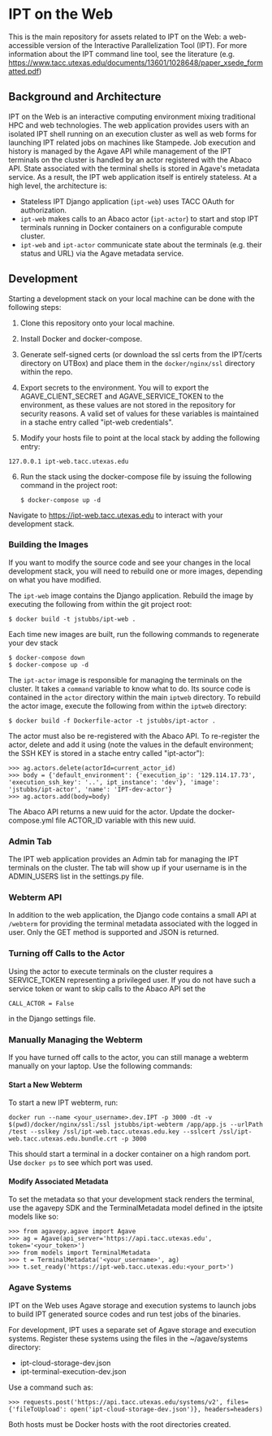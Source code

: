 
# IPT on the Web #

This is the main repository for assets related to IPT on the Web: a web-accessible version of the Interactive Parallelization Tool (IPT).
For more information about the IPT command line tool, see the literature (e.g. https://www.tacc.utexas.edu/documents/13601/1028648/paper_xsede_formatted.pdf)

## Background and Architecture ##

IPT on the Web is an interactive computing environment mixing traditional HPC and web technologies. The web application
provides users with an isolated IPT shell running on an execution cluster as well as web forms for launching IPT
related jobs on machines like Stampede. Job execution and history is managed by the Agave API while management of the
IPT terminals on the cluster is handled by an actor registered with the Abaco API. State associated with the terminal
shells is stored in Agave's metadata service. As a result, the IPT web application itself is entirely stateless. At a high
level, the architecture is:
* Stateless IPT Django application (`ipt-web`) uses TACC OAuth for authorization.
* `ipt-web` makes calls to an Abaco actor (`ipt-actor`) to start and stop IPT terminals running in Docker containers on a configurable compute cluster.
* `ipt-web` and `ipt-actor` communicate state about the terminals (e.g. their status and URL) via the Agave metadata service.


## Development ##
Starting a development stack on your local machine can be done with the following steps:

1. Clone this repository onto your local machine.

2. Install Docker and docker-compose.

3. Generate self-signed certs (or download the ssl certs from the IPT/certs directory on UTBox) and place them
 in the `docker/nginx/ssl` directory within the repo.

4. Export secrets to the environment. You will to export the AGAVE_CLIENT_SECRET and AGAVE_SERVICE_TOKEN to the
environment, as these values are not stored in the repository for security reasons. A valid set of values for these
 variables is maintained in a stache entry called "ipt-web credentials".

5. Modify your hosts file to point at the local stack by adding the following entry:

  ```
  127.0.0.1 ipt-web.tacc.utexas.edu
  ```

6. Run the stack using the docker-compose file by issuing the following command in the project root:

   ```
   $ docker-compose up -d
   ```

Navigate to https://ipt-web.tacc.utexas.edu to interact with your development stack.


### Building the Images ###
If you want to modify the source code and see your changes in the local development stack, you will need to rebuild
one or more images, depending on what you have modified.

The `ipt-web` image contains the Django application. Rebuild the image by executing the following from within the git project
root:

  ```
  $ docker build -t jstubbs/ipt-web .
  ```

Each time new images are built, run the following commands to regenerate your dev stack

  ```
  $ docker-compose down
  $ docker-compose up -d
  ```


The `ipt-actor` image is responsible for managing the terminals on the cluster. It takes a `command` variable to know
what to do. Its source code is contained in the `actor` directory within the main `iptweb` directory. To rebuild the
actor image, execute the following from within the `iptweb` directory:

  ```
  $ docker build -f Dockerfile-actor -t jstubbs/ipt-actor .
  ```

The actor must also be re-registered with the Abaco API. To re-register the actor, delete and add it using (note the
values in the default environment; the SSH KEY is stored in a stache entry called "ipt-actor"):

  ```
  >>> ag.actors.delete(actorId=current_actor_id)
  >>> body = {'default_environment': {'execution_ip': '129.114.17.73', 'execution_ssh_key': '..', ipt_instance': 'dev'}, 'image': 'jstubbs/ipt-actor', 'name': 'IPT-dev-actor'}
  >>> ag.actors.add(body=body)
  ```

The Abaco API returns a new uuid for the actor. Update the docker-compose.yml file ACTOR_ID variable with this new uuid.


### Admin Tab ###

The IPT web application provides an Admin tab for managing the IPT terminals on the cluster. The tab will show up if your
username is in the ADMIN_USERS list in the settings.py file.


### Webterm API ###

In addition to the web application, the Django code contains a small API at `/webterm` for providing the terminal
metadata associated with the logged in user. Only the GET method is supported and JSON is returned.


### Turning off Calls to the Actor ###

Using the actor to execute terminals on the cluster requires a SERVICE_TOKEN representing a privileged
user. If you do not have such a service token or want to skip calls to the Abaco API set the

  ```
  CALL_ACTOR = False
  ```

in the Django settings file.


### Manually Managing the Webterm ###

If you have turned off calls to the actor, you can still manage a webterm manually on your laptop. Use
the following commands:

#### Start a New Webterm ####

To start a new IPT webterm, run:

  ```
  docker run --name <your_username>.dev.IPT -p 3000 -dt -v $(pwd)/docker/nginx/ssl:/ssl jstubbs/ipt-webterm /app/app.js --urlPath /test --sslkey /ssl/ipt-web.tacc.utexas.edu.key --sslcert /ssl/ipt-web.tacc.utexas.edu.bundle.crt -p 3000
  ```

This should start a terminal in a docker container on a high random port. Use `docker ps` to see which
port was used.


#### Modify Associated Metadata ####

To set the metadata so that your development stack renders the terminal, use the agavepy SDK
and the TerminalMetadata model defined in the iptsite models like so:

  ```
  >>> from agavepy.agave import Agave
  >>> ag = Agave(api_server='https://api.tacc.utexas.edu', token='<your_token>')
  >>> from models import TerminalMetadata
  >>> t = TerminalMetadata('<your_username>', ag)
  >>> t.set_ready('https://ipt-web.tacc.utexas.edu:<your_port>')
  ```

### Agave Systems ###
IPT on the Web uses Agave storage and execution systems to launch jobs to build IPT generated source
codes and run test jobs of the binaries.

For development, IPT uses a separate set of Agave storage and execution systems. Register these systems using the files
in the ~/agave/systems directory:
  * ipt-cloud-storage-dev.json
  * ipt-terminal-execution-dev.json

Use a command such as:

  ```
  >>> requests.post('https://api.tacc.utexas.edu/systems/v2', files={'fileToUpload': open('ipt-cloud-storage-dev.json')}, headers=headers)
  ```

Both hosts must be Docker hosts with the root directories created.
 
